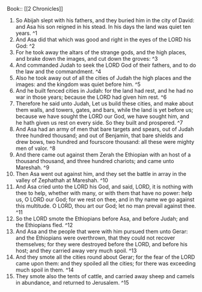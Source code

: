  Book:: [[2 Chronicles]]
 1. So Abijah slept with his fathers, and they buried him in the city of David: and Asa his son reigned in his stead. In his days the land was quiet ten years. ^1
 2. And Asa did that which was good and right in the eyes of the LORD his God: ^2
 3. For he took away the altars of the strange gods, and the high places, and brake down the images, and cut down the groves: ^3
 4. And commanded Judah to seek the LORD God of their fathers, and to do the law and the commandment. ^4
 5. Also he took away out of all the cities of Judah the high places and the images: and the kingdom was quiet before him. ^5
 6. And he built fenced cities in Judah: for the land had rest, and he had no war in those years; because the LORD had given him rest. ^6
 7. Therefore he said unto Judah, Let us build these cities, and make about them walls, and towers, gates, and bars, while the land is yet before us; because we have sought the LORD our God, we have sought him, and he hath given us rest on every side. So they built and prospered. ^7
 8. And Asa had an army of men that bare targets and spears, out of Judah three hundred thousand; and out of Benjamin, that bare shields and drew bows, two hundred and fourscore thousand: all these were mighty men of valor. ^8
 9. And there came out against them Zerah the Ethiopian with an host of a thousand thousand, and three hundred chariots; and came unto Mareshah. ^9
 10. Then Asa went out against him, and they set the battle in array in the valley of Zephathah at Mareshah. ^10
 11. And Asa cried unto the LORD his God, and said, LORD, it is nothing with thee to help, whether with many, or with them that have no power: help us, O LORD our God; for we rest on thee, and in thy name we go against this multitude. O LORD, thou art our God; let no man prevail against thee. ^11
 12. So the LORD smote the Ethiopians before Asa, and before Judah; and the Ethiopians fled. ^12
 13. And Asa and the people that were with him pursued them unto Gerar: and the Ethiopians were overthrown, that they could not recover themselves; for they were destroyed before the LORD, and before his host; and they carried away very much spoil. ^13
 14. And they smote all the cities round about Gerar; for the fear of the LORD came upon them: and they spoiled all the cities; for there was exceeding much spoil in them. ^14
 15. They smote also the tents of cattle, and carried away sheep and camels in abundance, and returned to Jerusalem. ^15
